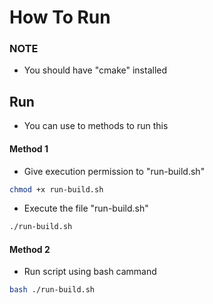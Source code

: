 # How To Run

### NOTE
- You should have "cmake" installed

## Run
- You can use to methods to run this

#### Method 1
- Give execution permission to "run-build.sh"
```bash
chmod +x run-build.sh
```

- Execute the file "run-build.sh"
```bash
./run-build.sh
```

#### Method 2
- Run script using bash cammand
```bash
bash ./run-build.sh
```